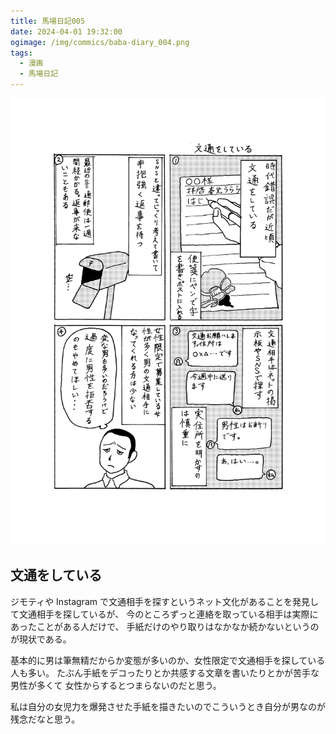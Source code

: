 ```yaml
---
title: 馬場日記005
date: 2024-04-01 19:32:00
ogimage: /img/commics/baba-diary_004.png
tags:
  - 漫画
  - 馬場日記
---
```


![馬場日記004](/img/commics/baba-diary_004.png)

## 文通をしている

ジモティや Instagram
で文通相手を探すというネット文化があることを発見して文通相手を探しているが、
今のところずっと連絡を取っている相手は実際にあったことがある人だけで、
手紙だけのやり取りはなかなか続かないというのが現状である。

基本的に男は筆無精だからか変態が多いのか、女性限定で文通相手を探している人も多い。
たぶん手紙をデコったりとか共感する文章を書いたりとかが苦手な男性が多くて
女性からするとつまらないのだと思う。

私は自分の女児力を爆発させた手紙を描きたいのでこういうとき自分が男なのが残念だなと思う。
